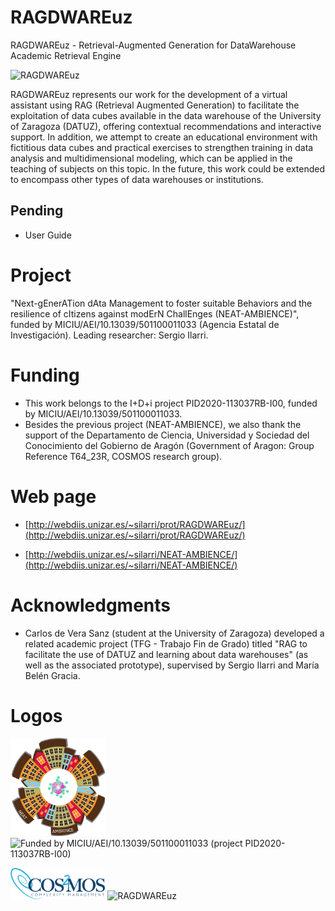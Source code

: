 # RAGDWAREuz
RAGDWAREuz - Retrieval-Augmented Generation for DataWarehouse Academic Retrieval Engine

<img src="/images/RAGDWAREuz-logo.png" alt="RAGDWAREuz" width="200"/>

RAGDWAREuz represents our work for the development of a virtual assistant using RAG (Retrieval Augmented Generation) to facilitate the exploitation of data cubes available in the data warehouse of the University of Zaragoza (DATUZ), offering contextual recommendations and interactive support. In addition, we attempt to create an educational environment with fictitious data cubes and practical exercises to strengthen training in data analysis and multidimensional modeling, which can be applied in the teaching of subjects on this topic. In the future, this work could be extended to encompass other types of data warehouses or institutions.

## Pending
- User Guide

# Project

"Next-gEnerATion dAta Management to foster suitable Behaviors and the resilience of cItizens against modErN ChallEnges (NEAT-AMBIENCE)", funded by MICIU/AEI/10.13039/501100011033 (Agencia Estatal de Investigación). Leading researcher: Sergio Ilarri.

# Funding

- This work belongs to the I+D+i project PID2020-113037RB-I00, funded by MICIU/AEI/10.13039/501100011033.
- Besides the previous project (NEAT-AMBIENCE), we also thank the support of the Departamento de Ciencia, Universidad y Sociedad del Conocimiento del Gobierno de Aragón (Government of Aragon: Group Reference T64_23R, COSMOS research group).

# Web page

- [http://webdiis.unizar.es/~silarri/prot/RAGDWAREuz/](http://webdiis.unizar.es/~silarri/prot/RAGDWAREuz/)

- [http://webdiis.unizar.es/~silarri/NEAT-AMBIENCE/](http://webdiis.unizar.es/~silarri/NEAT-AMBIENCE/)

# Acknowledgments

- Carlos de Vera Sanz (student at the University of Zaragoza) developed a related academic project (TFG - Trabajo Fin de Grado) titled "RAG to facilitate the use of DATUZ and learning about data warehouses" (as well as the associated prototype), supervised by Sergio Ilarri and María Belén Gracia.

# Logos

<img src="/images/NEAT-AMBIENCE.png" width="30%"> <img src="/images/NEAT-AMBIENCE-funder.png" alt="Funded by MICIU/AEI/10.13039/501100011033 (project PID2020-113037RB-I00)">

<img src="/images/COS2MOS-LOGO.png" alt="COSMOS" width="30%">

<img src="/images/RAGDWAREuz-logo.png" alt="RAGDWAREuz" width="200"/>

